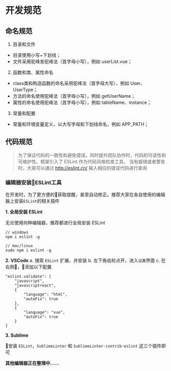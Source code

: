 # 开发规范

## 命名规范

1. 目录和文件

- 目录使用小写+下划线；
- 文件采用驼峰发驼峰法（首字母小写），例如 userList.vue；


2. 函数和类、属性命名

- class类和构造函数的命名采用驼峰法（首字母大写），例如 User、UserType；
- 方法的命名使用驼峰法（首字母小写），例如 getUserName；
- 属性的命名使用驼峰法（首字母小写），例如 tableName、instance；

3. 常量和配置

- 常量和环境变量定义，以大写字母和下划线命名，例如 APP_PATH；

## 代码规范

> 为了保证代码的一致性和避免错误，同时提升团队协作时，代码的可读性和可维护性。框架引入了 ESLint 作为代码风格检查工具。
> 当有报错或者警告时，大家可以通过 http://eslint.cn/ 输入相应的错误代码进行查询

### 编辑器安装ESLint工具

在开发时，为了更方便的获取提醒，甚至自动修正。推荐大家在各自使用的编辑器上安装`ESLint`的相关插件

**1. 全局安装 ESLint**

无论使用何种编辑器，推荐都进行全局安装 ESLint

```
// windows
npm i eslint -g

// mac/linux
sudo npm i eslint -g
```

**2. VSCode**
a. 搜索 `ESLint` 扩展，并安装
b. 左下角齿轮点开，进入`设置`界面
c. 在右侧，添加以下配置
```
"eslint.validate": [
    "javascript",
    "javascriptreact",
    {
        "language": "html",
        "autoFix": true
    },
    {
        "language": "vue",
        "autoFix": true
    }
]
```

**3. Sublime**

安装 `ESLint`，`SublimeLinter` 和 `SublimeLinter-contrib-eslint` 这三个插件即可

**其他编辑器正在整理中……**
